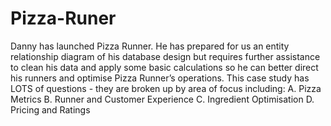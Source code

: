 # Pizza-Runer
Danny has launched Pizza Runner. He has prepared for us an entity relationship diagram of his database design but requires further assistance to clean his data and apply some basic calculations so he can better direct his runners and optimise Pizza Runner’s operations.
This case study has LOTS of questions - they are broken up by area of focus including:
A.   Pizza Metrics
B.   Runner and Customer Experience
C.   Ingredient Optimisation
D.   Pricing and Ratings
